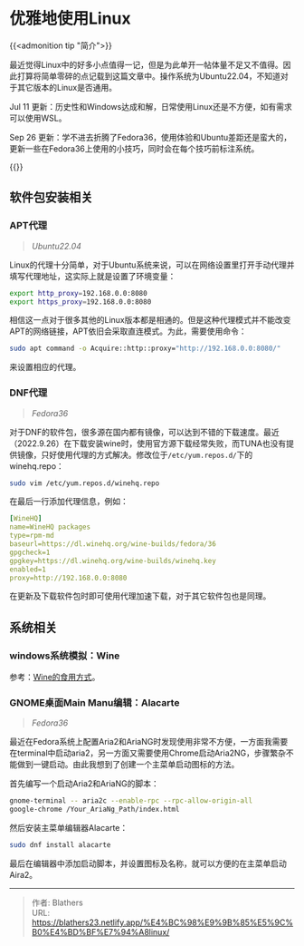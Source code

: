 # 优雅地使用Linux

<!--more-->

{{<admonition tip "简介">}}

最近觉得Linux中的好多小点值得一记，但是为此单开一帖体量不足又不值得。因此打算将简单零碎的点记载到这篇文章中。操作系统为Ubuntu22.04，不知道对于其它版本的Linux是否通用。

Jul 11 更新：历史性和Windows达成和解，日常使用Linux还是不方便，如有需求可以使用WSL。

Sep 26 更新：学不进去折腾了Fedora36，使用体验和Ubuntu差距还是蛮大的，更新一些在Fedora36上使用的小技巧，同时会在每个技巧前标注系统。

{{</admonition>}}

## 软件包安装相关

### APT代理

> *Ubuntu22.04*

Linux的代理十分简单，对于Ubuntu系统来说，可以在网络设置里打开手动代理并填写代理地址，这实际上就是设置了环境变量：

```bash
export http_proxy=192.168.0.0:8080
export https_proxy=192.168.0.0:8080
```

相信这一点对于很多其他的Linux版本都是相通的。但是这种代理模式并不能改变APT的网络链接，APT依旧会采取直连模式。为此，需要使用命令：

```bash
sudo apt command -o Acquire::http::proxy="http://192.168.0.0:8080/"
```

来设置相应的代理。

### DNF代理

> *Fedora36*

对于DNF的软件包，很多源在国内都有镜像，可以达到不错的下载速度。最近（2022.9.26）在下载安装wine时，使用官方源下载经常失败，而TUNA也没有提供镜像，只好使用代理的方式解决。修改位于`/etc/yum.repos.d/`下的winehq.repo：

```bash
sudo vim /etc/yum.repos.d/winehq.repo 
```

在最后一行添加代理信息，例如：

```yaml
[WineHQ]
name=WineHQ packages
type=rpm-md
baseurl=https://dl.winehq.org/wine-builds/fedora/36
gpgcheck=1
gpgkey=https://dl.winehq.org/wine-builds/winehq.key
enabled=1
proxy=http://192.168.0.0:8080
```

在更新及下载软件包时即可使用代理加速下载，对于其它软件包也是同理。

## 系统相关

### windows系统模拟：Wine

参考：[Wine的食用方式](../优雅地使用linux之wine的食用方式/)。

### GNOME桌面Main Manu编辑：Alacarte

> *Fedora36*

最近在Fedora系统上配置Aria2和AriaNG时发现使用非常不方便，一方面我需要在terminal中启动aria2，另一方面又需要使用Chrome启动Aria2NG，步骤繁杂不能做到一键启动。由此我想到了创建一个主菜单启动图标的方法。

首先编写一个启动Aria2和AriaNG的脚本：

```sh
gnome-terminal -- aria2c --enable-rpc --rpc-allow-origin-all
google-chrome /Your_AriaNg_Path/index.html
```

然后安装主菜单编辑器Alacarte：

```bash
sudo dnf install alacarte
```

最后在编辑器中添加启动脚本，并设置图标及名称，就可以方便的在主菜单启动Aira2。

---

> 作者: Blathers  
> URL: https://blathers23.netlify.app/%E4%BC%98%E9%9B%85%E5%9C%B0%E4%BD%BF%E7%94%A8linux/  

